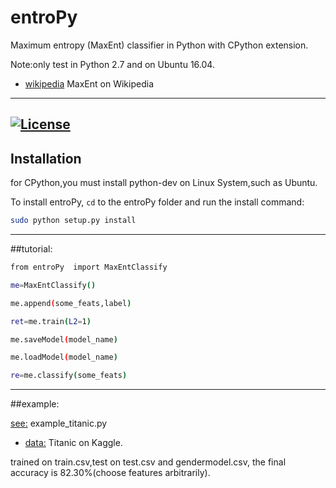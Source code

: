 # entroPy
Maximum entropy (MaxEnt) classifier in Python with CPython extension.

Note:only test in Python 2.7 and on Ubuntu 16.04.


* [wikipedia](https://en.wikipedia.org/wiki/Multinomial_logistic_regression) MaxEnt on Wikipedia

-----

[![License](https://img.shields.io/badge/license-GPL3-blue.svg)](https://www.gnu.org/licenses/gpl-3.0.en.html)
-----


## Installation
for CPython,you must install python-dev on Linux System,such as Ubuntu.

To install entroPy, `cd` to the entroPy folder and run the install command:
```sh
sudo python setup.py install
```
-----
##tutorial:
```sh
from entroPy  import MaxEntClassify

me=MaxEntClassify() 

me.append(some_feats,label)

ret=me.train(L2=1)

me.saveModel(model_name)

me.loadModel(model_name)

re=me.classify(some_feats)
```
-----
##example:

[see:](https://github.com/tonyzeng2016/entroPy/blob/master/example_titanic.py) example_titanic.py
* [data:](https://www.kaggle.com/c/titanic/data) Titanic on Kaggle.


trained on train.csv,test on test.csv and gendermodel.csv, the final accuracy is  82.30%(choose features arbitrarily).





